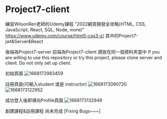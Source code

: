# Project7-client
練習WilsonRen老師的Udemy課程 "2022網頁開發全攻略(HTML, CSS, JavaScript, React, SQL, Node, more)" 
https://www.udemy.com/course/html5-css3-z/
其中的Project7-jwt&Server&React

後端為Project7-server
前端為Project7-client
請放在同一個資料夾當中
If you are willing to use this repository or try this project, please clone server and client.
Do not only set up client.

初始頁面
![1668172983459](https://user-images.githubusercontent.com/67402409/201349768-1614ce09-718d-420a-9f0a-fe233251b616.jpg)

註冊頁面(可輸入student 或是 instructor)
![1668173090720](https://user-images.githubusercontent.com/67402409/201349777-ecde1b79-aba0-4610-8ef7-51883c6c6a09.jpg)
![1668173122952](https://user-images.githubusercontent.com/67402409/201349827-7f073fce-3bfa-4baa-a6e0-38b65b345481.jpg)

成功登入後即導向Profile頁面
![1668173132949](https://user-images.githubusercontent.com/67402409/201349835-e50d3867-31a1-40f8-ae42-e919032fad55.jpg)

創建課程&註冊課程 尚未完成
[Fixing Bugs~~~]

